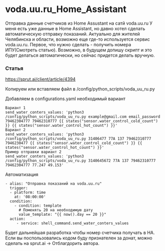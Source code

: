 # voda.uu.ru_Home_Assistant

Отправка данные счетчиков из Home Assustant на сатй voda.uu.ru
У меня есть уже данные в Home Assistant, но давно хотел сделать автоматическую отправку показаний. Актуально для жителей Челябинска и области, возможно еще где-то используется сервис voda.uu.ru. Первое, что нужно сделать - получить номера ИПУ(Смотреть статью). Возможно, в будущем допишу скрипт и это будет делаться автоматически, но сейчас придется делать вручную.  
### Статья 
https://sprut.ai/client/article/4394


Копируем или вставляем файл в /config/python_scripts/voda_uu_ru.py  

Добавляем в configurations.yaml необходимый вариант

```
Вариант 1   
send_water_conters_values: 'python3 /config/python_scripts/voda_uu_ru.py example@gmail.com email_password 79462304777 79462310777 {{ states("sensor.water_control_cold_count") }} {{ states("sensor.water_control_hot_count") }}'  
Вариант 2
send_water_conters_values: 'python3 /config/python_scripts/voda_uu_ru.py 31406477 77A 137 79462310777 7946230477 {{ states("sensor.water_control_cold_count") }} {{ states("sensor.water_control_hot_count") }}'  
Пример отправки вариант 2
send_water_conters_values: 'python3 /config/python_scripts/voda_uu_ru.py 3140645672 77A 137 79462310777 79462304777 77.247 49.153'
```

Автоматизация
```
- alias: "Отправка показаний на voda.uu.ru"
  trigger:
  - platform: time
    at: '08:00:00'
  condition:
    - condition: template
      # Поменять 20 на необходимую дату 
      value_template: "{{ now().day == 20 }}"
  action:
     - service: shell_command.send_water_conters_values
```

Будет дальнейшая разработка чтобы номер счетчика получать в HA. 
Если вы поспользовались кодом буду признателен за донат, можно сделать на sprut.ai -> Отблагдорить автора.